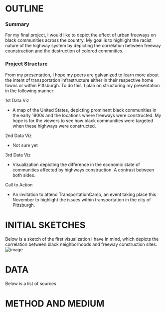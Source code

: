 # OUTLINE
### Summary
For my final project, I would like to depict the effect of urban freeways on black communities across the country. My goal is to highlight the racist nature of the highway system by depicting the correlation between freeway counstruction and the destruction of colored commnities.
### Project Structure
From my presentation, I hope my peers are galvanized to learn more about the intent of transportation infrastructure either in their respective home towns or within Pittsburgh. To do this, I plan on structuring my presentation in the following manner:


1st Data Viz
- A map of the United States, depicting prominent black communities in the early 1900s and the locations where freeways were constructed. My hope is for the viewers to see how black communities were targeted when these highways were constructed.

2nd Data Viz
- Not sure yet

3rd Data Viz
- Visualization depicting the difference in the economic state of communities affected by highways construction. A contrast between both sides.

Call to Action
- An invitation to attend TransportationCamp, an event taking place this November to highlight the issues within transportation in the city of Pittsburgh.

# INITIAL SKETCHES
Below is a sketch of the first visualization I have in mind, which depicts the correlation between black neighborhoods and freeway construction sites.
![image](https://user-images.githubusercontent.com/89934021/135138649-96b7b317-8ace-4138-a1e9-f51382e5e090.png)

# DATA
Below is a list of sources 


# METHOD AND MEDIUM

